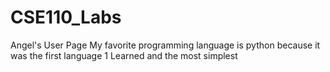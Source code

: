 # CSE110_Labs
Angel's User Page
My favorite programming language is python because it was the first language 1 Learned and the most
simplest
